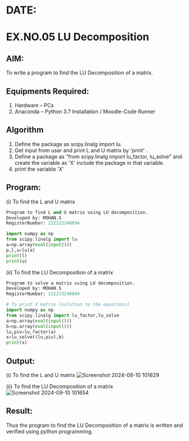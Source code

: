 # DATE: 
# EX.NO.05 LU Decomposition 

## AIM:
To write a program to find the LU Decomposition of a matrix.

## Equipments Required:
1. Hardware – PCs
2. Anaconda – Python 3.7 Installation / Moodle-Code Runner

## Algorithm
1. Define the package as scipy.linalg import lu.
2. Get input from user and print L and U matrix by 'print' .
3. Define a package as "from scipy.linalg import lu_factor, lu_solve" and create the variable as 'X' include the package in that variable.
4. print the variable 'X'

## Program:
(i) To find the L and U matrix
```python
Program to find L and U matrix using LU decomposition.
Developed by: MOHAN.S
RegisterNumber: 212223240094

import numpy as np
from scipy.linalg import lu
a=np.array(eval(input()))
p,l,u=lu(a)
print(l)
print(u)

```
(ii) To find the LU Decomposition of a matrix
```python
Program to solve a matrix using LU decomposition.
Developed by: MOHAN.S
RegisterNumber: 212223240094

# To print X matrix (solution to the equations)
import numpy as np
from scipy.linalg import lu_factor,lu_solve
a=np.array(eval(input()))
b=np.array(eval(input()))
lu,piv=lu_factor(a)
x=lu_solve((lu,piv),b)
print(x)
```

## Output:

(i) To find the L and U matrix
![Screenshot 2024-09-10 101629](https://github.com/user-attachments/assets/9549095c-09ae-4243-a6b8-41cba1d635c5)

(ii) To find the LU Decomposition of a matrix
![Screenshot 2024-09-10 101654](https://github.com/user-attachments/assets/72344c81-4a4a-499d-8e66-0a8639d4e6bd)



## Result:
Thus the program to find the LU Decomposition of a matrix is written and verified using python programming.

